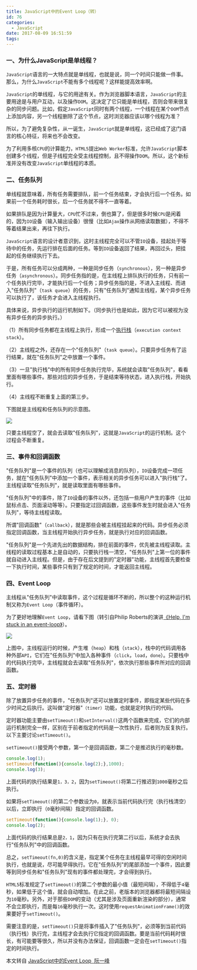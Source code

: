 ```yaml
---
title: JavaScript中的Event Loop（转）
id: 76
categories:
  - JavaScript
date: 2017-08-09 16:51:59
tags:
---
```


### 一、为什么JavaScript是单线程？

`JavaScript`语言的一大特点就是单线程，也就是说，同一个时间只能做一件事。那么，为什么`JavaScript`不能有多个线程呢？这样能提高效率啊。

`JavaScript`的单线程，与它的用途有关。作为浏览器脚本语言，`JavaScript`的主要用途是与用户互动，以及操作`DOM`。这决定了它只能是单线程，否则会带来很复杂的同步问题。比如，假定`JavaScript`同时有两个线程，一个线程在某个`DOM`节点上添加内容，另一个线程删除了这个节点，这时浏览器应该以哪个线程为准？

所以，为了避免复杂性，从一诞生，`JavaScript`就是单线程，这已经成了这门语言的核心特征，将来也不会改变。

为了利用多核`CPU`的计算能力，`HTML5`提出`Web Worker`标准，允许`JavaScript`脚本创建多个线程，但是子线程完全受主线程控制，且不得操作`DOM`。所以，这个新标准并没有改变`JavaScript`单线程的本质。

### 二、任务队列

单线程就意味着，所有任务需要排队，前一个任务结束，才会执行后一个任务。如果前一个任务耗时很长，后一个任务就不得不一直等着。

如果排队是因为计算量大，`CPU`忙不过来，倒也算了，但是很多时候`CPU`是闲着的，因为`IO`设备（输入输出设备）很慢（比如`Ajax`操作从网络读取数据），不得不等着结果出来，再往下执行。

`JavaScript`语言的设计者意识到，这时主线程完全可以不管`IO`设备，挂起处于等待中的任务，先运行排在后面的任务。等到`IO`设备返回了结果，再回过头，把挂起的任务继续执行下去。

于是，所有任务可以分成两种，一种是同步任务（`synchronous`），另一种是异步任务（`asynchronous`）。同步任务指的是，在主线程上排队执行的任务，只有前一个任务执行完毕，才能执行后一个任务；异步任务指的是，不进入主线程、而进入"任务队列"（`task queue`）的任务，只有"任务队列"通知主线程，某个异步任务可以执行了，该任务才会进入主线程执行。

具体来说，异步执行的运行机制如下。（同步执行也是如此，因为它可以被视为没有异步任务的异步执行。）

（1）所有同步任务都在主线程上执行，形成一个[执行栈](http://www.ruanyifeng.com/blog/2013/11/stack.html)（`execution context stack`）。

（2）主线程之外，还存在一个"任务队列"（`task queue`）。只要异步任务有了运行结果，就在"任务队列"之中放置一个事件。

（3）一旦"执行栈"中的所有同步任务执行完毕，系统就会读取"任务队列"，看看里面有哪些事件。那些对应的异步任务，于是结束等待状态，进入执行栈，开始执行。

（4）主线程不断重复上面的第三步。

下图就是主线程和任务队列的示意图。

![](http://www.ruanyifeng.com/blogimg/asset/2014/bg2014100801.jpg)

只要主线程空了，就会去读取"任务队列"，这就是`JavaScript`的运行机制。这个过程会不断重复。

### 三、事件和回调函数

"任务队列"是一个事件的队列（也可以理解成消息的队列），`IO`设备完成一项任务，就在"任务队列"中添加一个事件，表示相关的异步任务可以进入"执行栈"了。主线程读取"任务队列"，就是读取里面有哪些事件。

"任务队列"中的事件，除了`IO`设备的事件以外，还包括一些用户产生的事件（比如鼠标点击、页面滚动等等）。只要指定过回调函数，这些事件发生时就会进入"任务队列"，等待主线程读取。

所谓"回调函数"（`callback`），就是那些会被主线程挂起来的代码。异步任务必须指定回调函数，当主线程开始执行异步任务，就是执行对应的回调函数。

"任务队列"是一个先进先出的数据结构，排在前面的事件，优先被主线程读取。主线程的读取过程基本上是自动的，只要执行栈一清空，"任务队列"上第一位的事件就自动进入主线程。但是，由于存在后文提到的"定时器"功能，主线程首先要检查一下执行时间，某些事件只有到了规定的时间，才能返回主线程。

### 四、Event Loop

主线程从"任务队列"中读取事件，这个过程是循环不断的，所以整个的这种运行机制又称为`Event Loop`（事件循环）。

为了更好地理解`Event Loop`，请看下图（转引自Philip Roberts的演讲[《Help, I'm stuck in an event-loop》](http://vimeo.com/96425312)）。

![](http://www.ruanyifeng.com/blogimg/asset/2014/bg2014100802.png)

上图中，主线程运行的时候，产生堆（`heap`）和栈（`stack`），栈中的代码调用各种外部`API`，它们在"任务队列"中加入各种事件（`click`，`load`，`done`）。只要栈中的代码执行完毕，主线程就会去读取"任务队列"，依次执行那些事件所对应的回调函数。

### 五、定时器

除了放置异步任务的事件，"任务队列"还可以放置定时事件，即指定某些代码在多少时间之后执行。这叫做"定时器"`（timer）`功能，也就是定时执行的代码。

定时器功能主要由`setTimeout()`和`setInterval()`这两个函数来完成，它们的内部运行机制完全一样，区别在于前者指定的代码是一次性执行，后者则为反复执行。以下主要讨论`setTimeout()`。

`setTimeout()`接受两个参数，第一个是回调函数，第二个是推迟执行的毫秒数。

```javascript
console.log(1);
setTimeout(function(){console.log(2);},1000);
console.log(3);
```
上面代码的执行结果是`1，3，2`，因为`setTimeout()`将第二行推迟到`1000`毫秒之后执行。

如果将`setTimeout()`的第二个参数设为`0`，就表示当前代码执行完（执行栈清空）以后，立即执行（`0`毫秒间隔）指定的回调函数。
```javascript
setTimeout(function(){console.log(1);}, 0);
console.log(2);
```
上面代码的执行结果总是`2，1`，因为只有在执行完第二行以后，系统才会去执行"任务队列"中的回调函数。

总之，`setTimeout(fn,0)`的含义是，指定某个任务在主线程最早可得的空闲时间执行，也就是说，尽可能早得执行。它在"任务队列"的尾部添加一个事件，因此要等到同步任务和"任务队列"现有的事件都处理完，才会得到执行。

`HTML5`标准规定了`setTimeout()`的第二个参数的最小值（最短间隔），不得低于`4`毫秒，如果低于这个值，就会自动增加。在此之前，老版本的浏览器都将最短间隔设为`10`毫秒。另外，对于那些`DOM`的变动（尤其是涉及页面重新渲染的部分），通常不会立即执行，而是每`16`毫秒执行一次。这时使用`requestAnimationFrame()`的效果要好于`setTimeout()`。

需要注意的是，`setTimeout()`只是将事件插入了"任务队列"，必须等到当前代码（执行栈）执行完，主线程才会去执行它指定的回调函数。要是当前代码耗时很长，有可能要等很久，所以并没有办法保证，回调函数一定会在`setTimeout()`指定的时间执行。


本文转自 [JavaScript中的Event Loop  阮一峰](http://www.ruanyifeng.com/blog/2014/10/event-loop.html)